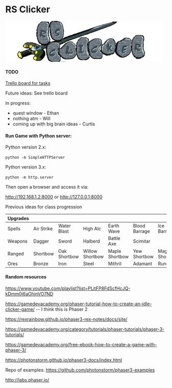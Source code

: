 # RS Clicker

![alt text](/source/assets/rsclogo.jpg "Swanky RS Clicker logo")

#### TODO

[Trello board for tasks](https://trello.com/b/hJYfFDMr)

Future ideas: See trello board

In progress:
                  
* quest window - Ethan 
* nothing atm - Will
* coming up with big brain ideas - Curtis

#### Run Game with Python server:

Python version 2.x:

`python -m SimpleHTTPServer`

Python version 3.x:

`python -m http.server`

Then open a browser and access it via:

http://192.168.1.2:8000 
or
http://127.0.0.1:8000

Previous ideas for class progression

| Upgrades |            |              |                 |                |               |                |             |
|-------------|------------|--------------|-----------------|----------------|---------------|----------------|-------------|
| Spells      | Air Strike | Water Blast  | High Alc        | Earth Wave     | Blood Barrage | Ice Barrage    | Fire Surge  |
| Weapons     | Dagger     | Sword        | Halberd         | Battle Axe     | Scimitar      |                |             |
| Ranged      | Shortbow   | Oak Shortbow | Willow Shortbow | Maple Shortbow | Yew Shortbow  | Magic Shortbow | Crystal Bow |
| Ores        | Bronze     | Iron         | Steel           | Mithril        | Adamant       | Rune           | Dragon      |

#### Random resources

https://www.youtube.com/playlist?list=PLitFP8FdScfHcJQ-kDmm0i6aOhinVO7ND

https://gamedevacademy.org/phaser-tutorial-how-to-create-an-idle-clicker-game/ -- I think this is Phaser 2

https://rexrainbow.github.io/phaser3-rex-notes/docs/site/

https://gamedevacademy.org/category/tutorials/phaser-tutorials/phaser-3-tutorials/

https://gamedevacademy.org/free-ebook-how-to-create-a-game-with-phaser-3/

https://photonstorm.github.io/phaser3-docs/index.html


Repo of examples:
https://github.com/photonstorm/phaser3-examples


http://labs.phaser.io/

